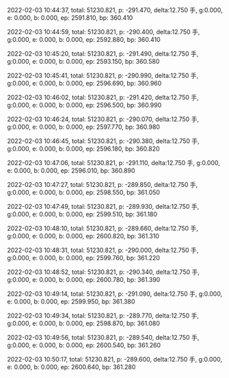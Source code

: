 2022-02-03 10:44:37, total: 51230.821, p: -291.470, delta:12.750 手, g:0.000, e: 0.000, b: 0.000, ep: 2591.810, bp: 360.410

2022-02-03 10:44:59, total: 51230.821, p: -290.400, delta:12.750 手, g:0.000, e: 0.000, b: 0.000, ep: 2592.880, bp: 360.410

2022-02-03 10:45:20, total: 51230.821, p: -291.490, delta:12.750 手, g:0.000, e: 0.000, b: 0.000, ep: 2593.150, bp: 360.580

2022-02-03 10:45:41, total: 51230.821, p: -290.990, delta:12.750 手, g:0.000, e: 0.000, b: 0.000, ep: 2596.690, bp: 360.960

2022-02-03 10:46:02, total: 51230.821, p: -291.420, delta:12.750 手, g:0.000, e: 0.000, b: 0.000, ep: 2596.500, bp: 360.990

2022-02-03 10:46:24, total: 51230.821, p: -290.070, delta:12.750 手, g:0.000, e: 0.000, b: 0.000, ep: 2597.770, bp: 360.980

2022-02-03 10:46:45, total: 51230.821, p: -290.380, delta:12.750 手, g:0.000, e: 0.000, b: 0.000, ep: 2596.180, bp: 360.820

2022-02-03 10:47:06, total: 51230.821, p: -291.110, delta:12.750 手, g:0.000, e: 0.000, b: 0.000, ep: 2596.010, bp: 360.890

2022-02-03 10:47:27, total: 51230.821, p: -289.850, delta:12.750 手, g:0.000, e: 0.000, b: 0.000, ep: 2598.550, bp: 361.050

2022-02-03 10:47:49, total: 51230.821, p: -289.930, delta:12.750 手, g:0.000, e: 0.000, b: 0.000, ep: 2599.510, bp: 361.180

2022-02-03 10:48:10, total: 51230.821, p: -289.660, delta:12.750 手, g:0.000, e: 0.000, b: 0.000, ep: 2600.820, bp: 361.310

2022-02-03 10:48:31, total: 51230.821, p: -290.000, delta:12.750 手, g:0.000, e: 0.000, b: 0.000, ep: 2599.760, bp: 361.220

2022-02-03 10:48:52, total: 51230.821, p: -290.340, delta:12.750 手, g:0.000, e: 0.000, b: 0.000, ep: 2600.780, bp: 361.390

2022-02-03 10:49:14, total: 51230.821, p: -291.090, delta:12.750 手, g:0.000, e: 0.000, b: 0.000, ep: 2599.950, bp: 361.380

2022-02-03 10:49:34, total: 51230.821, p: -289.770, delta:12.750 手, g:0.000, e: 0.000, b: 0.000, ep: 2598.870, bp: 361.080

2022-02-03 10:49:56, total: 51230.821, p: -289.540, delta:12.750 手, g:0.000, e: 0.000, b: 0.000, ep: 2600.540, bp: 361.260

2022-02-03 10:50:17, total: 51230.821, p: -289.600, delta:12.750 手, g:0.000, e: 0.000, b: 0.000, ep: 2600.640, bp: 361.280